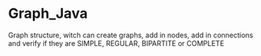 # Graph_Java
Graph structure, witch can create graphs, add in nodes, add in connections and verify if they are SIMPLE, REGULAR, BIPARTITE or COMPLETE
